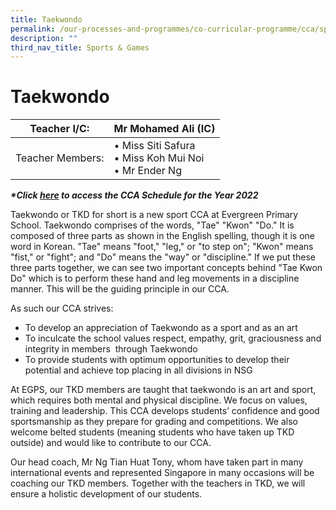 ```yaml
---
title: Taekwondo
permalink: /our-processes-and-programmes/co-curricular-programme/cca/sports-n-games/taekwondo
description: ""
third_nav_title: Sports & Games
---
```

# **Taekwondo**

| Teacher I/C:   	| Mr Mohamed Ali (IC) 	|
|---	|---	|
| Teacher Members:  	| • Miss Siti Safura<br>• Miss Koh Mui Noi<br>• Mr Ender Ng 	|

**_\*Click [here](https://docs.google.com/document/d/19yQQeYbcNUBPsW_j2nrgEeGdv8sUMdf_e79um_QsFDM/edit) to access the CCA Schedule for the Year 2022_**

Taekwondo or TKD for short is a new sport CCA at Evergreen Primary School. Taekwondo comprises of the words, "Tae" "Kwon" "Do." It is composed of three parts as shown in the English spelling, though it is one word in Korean. "Tae" means "foot," "leg," or "to step on"; "Kwon" means "fist," or "fight"; and "Do" means the "way" or "discipline." If we put these three parts together, we can see two important concepts behind "Tae Kwon Do" which is to perform these hand and leg movements in a discipline manner. This will be the guiding principle in our CCA.

As such our CCA strives:

* To develop an appreciation of Taekwondo as a sport and as an art
* To inculcate the school values respect, empathy, grit, graciousness and integrity in members  through Taekwondo
* To provide students with optimum opportunities to develop their potential and achieve top placing in all divisions in NSG

At EGPS, our TKD members are taught that taekwondo is an art and sport, which requires both mental and physical discipline. We focus on values, training and leadership. This CCA develops students’ confidence and good sportsmanship as they prepare for grading and competitions. We also welcome belted students (meaning students who have taken up TKD outside) and would like to contribute to our CCA.

Our head coach, Mr Ng Tian Huat Tony, whom have taken part in many international events and represented Singapore in many occasions will be coaching our TKD members. Together with the teachers in TKD, we will ensure a holistic development of our students.